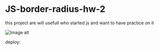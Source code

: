 # JS-border-radius-hw-2
this project are will usefull who started js and want to have practice on it 

![Image alt](https://github.com/{username}/{repository}/raw/{branch}/{path}/image.png)

deploy: 
